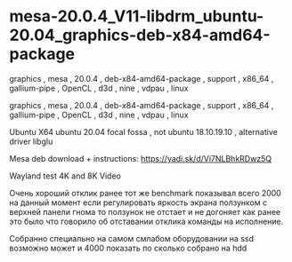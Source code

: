 # mesa-20.0.4_V11-libdrm_ubuntu-20.04_graphics-deb-x84-amd64-package
graphics , mesa , 20.0.4 , deb-x84-amd64-package , support , x86_64 , gallium-pipe , OpenCL , d3d , nine , vdpau , linux

graphics , mesa , 20.0.4 , deb-x84-amd64-package , support , x86_64 , gallium-pipe , OpenCL , d3d , nine , vdpau , linux


Ubuntu X64 ubuntu 20.04 focal fossa , not ubuntu 18.10.19.10 , alternative driver libglu

Mesa deb download + instructions: https://yadi.sk/d/Vi7NLBhkRDwz5Q

Wayland test 4K and 8K Video

Очень хороший отклик ранее тот же benchmark показывал всего 2000 на данный момент если регулировать яркость экрана ползунком с верхней панели гнома то ползунок не отстает и не догоняет как ранее это было что говорило об отставании отклика команды на исполнение.

Собранно специально на самом смлабом оборудовании на ssd возможно может и 4000 показать по сколько собрано на hdd
